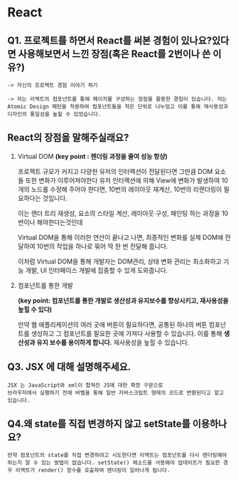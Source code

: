 # React

## Q1. 프로젝트를 하면서 React를 써본 경험이 있나요?있다면 사용해보면서 느낀 장점(혹은 React를 2번이나 쓴 이유?)
    -> 자신의 프로젝트 경험 이야기 하기

    -> 저는 리액트의 컴포넌트를 통해 페이지를 구성하는 장점을 활용한 경험이 있습니다. 저는 Atomic Design 패턴을 적용하여 컴포넌트들을 작은 단위로 나누었고 이를 통해 재사용성과 디자인의 통일성을 높힐 수 있었습니다.

## React의 장점을 말해주실래요?
1. Virtual DOM
**(key point : 렌더링 과정을 줄여 성능 항샹)**

    프로젝트 규모가 커지고 다양한 유저의 인터랙션이 전달된다면 그만큼 DOM 요소들 또한 변화가 이루어져야한다 
    유저 인터랙션에 의해 View에 변화가 발생하여 10개의 노드를 수정해 주어야 한다면, 10번의 레이아웃 재계산, 10번의 리랜더링이 필요하다는 것입니다.

    이는 랜더 트리 재생성, 요소의 스타일 계산, 레이아웃 구성, 패인팅 하는 과정을 10번이나 해야한다는것인데 

    Virtual DOM을 통해 이러한 연산이 끝나고 나면, 최종적인 변화를 실제 DOM에 전달하여 10번의 작업을 하나로 묶어 딱 한 번 전달해 줍니다.

    이처럼 Virtual DOM을 통해 개발자는 DOM관리, 상태 변화 관리는 최소화하고 기능 개발, UI 인터페이스 개발에 집중할 수 있게 도와줍니다.
  
2. 컴포넌트를 통한 개발

    **(key point: 컴포넌트를 통한 개발로 생산성과 유지보수를 향상시키고, 재사용성을 높힐 수 있다)**

    만약 웹 애플리케이션의 여러 곳에 버튼이 필요하다면, 공통된 하나의 버튼 컴포넌트를 생성하고 그 컴포넌트를 필요한 곳에 가져다 사용할 수 있습니다. 이를 통해 **생산성과 유지 보수를 용이하게 합니다.** 재사용성을 높힐 수 있습니다.

## Q3. JSX 에 대해 설명해주세요.
    JSX 는 JavaScript와 xml이 합쳐진 JS에 대한 확장 구문으로
    브라우저에서 실행하기 전에 바벨을 통해 일반 자바스크립트 형태의 코드로 변환된다고 알고 있습니다.

## Q4.왜 state를 직접 변경하지 않고 setState를 이용하나요?
    만약 컴포넌트의 state를 직접 변경하려고 시도한다면 리액트는 컴포넌트를 다시 렌더링해야 하는지 알 수 있는 방법이 없습니다. setState() 메소드를 사용해야 업데이트가 필요한 경우 리액트가 render() 함수를 호출하여 렌더링이 일어나게 됩니다.


